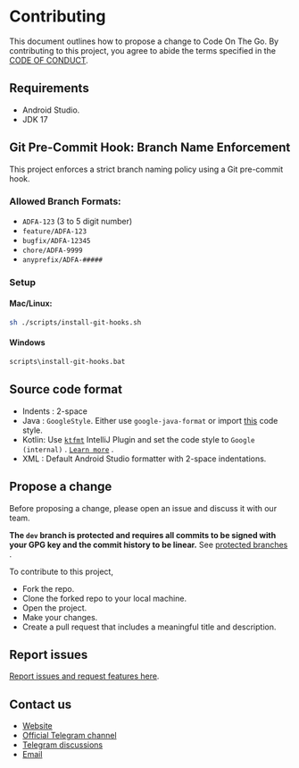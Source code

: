 # Contributing

This document outlines how to propose a change to Code On The Go. By contributing to this project, you
agree to abide the terms specified in the [CODE OF CONDUCT](./CODE_OF_CONDUCT.md).

## Requirements

- Android Studio.
- JDK 17

## Git Pre-Commit Hook: Branch Name Enforcement

This project enforces a strict branch naming policy using a Git pre-commit hook.

### Allowed Branch Formats:
- `ADFA-123` (3 to 5 digit number)
- `feature/ADFA-123`
- `bugfix/ADFA-12345`
- `chore/ADFA-9999`
- `anyprefix/ADFA-#####`

### Setup

#### Mac/Linux:
```bash
sh ./scripts/install-git-hooks.sh
```

#### Windows
```bash
scripts\install-git-hooks.bat
```
## Source code format

- Indents : 2-space
- Java : `GoogleStyle`. Either use `google-java-format` or
  import [this](https://raw.githubusercontent.com/google/styleguide/gh-pages/intellij-java-google-style.xml)
  code style.
- Kotlin: Use [`ktfmt`](https://plugins.jetbrains.com/plugin/14912-ktfmt) IntelliJ Plugin and set
  the code style to `Google (internal)`
  . [`Learn more`](https://github.com/facebook/ktfmt#intellij-android-studio-and-other-jetbrains-ides)
  .
- XML : Default Android Studio formatter with 2-space indentations.

## Propose a change

Before proposing a change, please open an issue and discuss it with our team.

**The `dev` branch is protected and requires all commits to be signed with your GPG key and the
commit history to be linear.**
See [protected branches](https://docs.github.com/en/repositories/configuring-branches-and-merges-in-your-repository/defining-the-mergeability-of-pull-requests/about-protected-branches)
.

To contribute to this project,

- Fork the repo.
- Clone the forked repo to your local machine.
- Open the project.
- Make your changes.
- Create a pull request that includes a meaningful title and description.

## Report issues 

[Report issues and request features here](https://github.com/appdevforall/CodeOnTheGo/issues).

## Contact us

- [Website](https://www.appdevforall.org)
- [Official Telegram channel](https://t.me/CodeOnTheGoOfficial)
- [Telegram discussions](https://t.me/CodeOnTheGoDiscussions)
- [Email](mailto:feedback@appdevforall.org)










